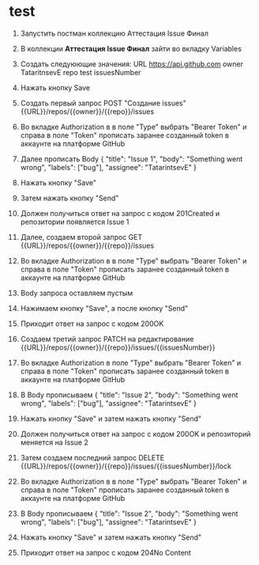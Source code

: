 # test
1. Запустить постман коллекцию Аттестация Issue Финал

2. В коллекции **Аттестация Issue Финал** зайти во вкладку Variables

3. Создать следуюющие значения: 
URL https://api.github.com
owner TataritnsevE
repo test
issuesNumber

4. Нажать кнопку Save

5. Создать первый запрос POST "Создание issues" {{URL}}/repos/{{owner}}/{{repo}}/issues

6. Во вкладке Authorization в в поле "Type" выбрать "Bearer Token" и справа в поле "Token" прописать заранее созданный token в аккаунте на платформе GitHub

7. Далее прописать Body
{
    "title": "Issue 1",
    "body": "Something went wrong",
    "labels": ["bug"],
    "assignee": "TatarintsevE"
}

8. Нажать кнопку "Save"

9. Затем нажать кнопку "Send"

10. Должен получиться ответ на запрос с кодом 201Created и репозитории появляется Issue 1

11. Далее, создаем второй запрос GET {{URL}}/repos/{{owner}}/{{repo}}/issues

12. Во вкладке Authorization в в поле "Type" выбрать "Bearer Token" и справа в поле "Token" прописать заранее созданный token в аккаунте на платформе GitHub

13. Body запроса оставляем пустым

14. Нажимаем кнопку "Save", а после кнопку "Send"

15. Приходит ответ на запрос с кодом 200OK

16. Создаем третий запрос PATCH на редактирование {{URL}}/repos/{{owner}}/{{repo}}/issues/{{issuesNumber}}

17. Во вкладке Authorization в поле "Type" выбрать "Bearer Token" и справа в поле "Token" прописать заранее созданный token в аккаунте на платформе GitHub

18. В Body прописываем
{
    "title": "Issue 2",
    "body": "Something went wrong",
    "labels": ["bug"],
    "assignee": "TatarintsevE"
}

19. Нажать кнопку "Save" и затем нажать кнопку "Send"

20. Должен получиться ответ на запрос с кодом 200OK и репозиторий меняется на Issue 2

21. Затем создаем последний запрос DELETE {{URL}}/repos/{{owner}}/{{repo}}/issues/{{issuesNumber}}/lock

22. Во вкладке Authorization в в поле "Type" выбрать "Bearer Token" и справа в поле "Token" прописать заранее созданный token в аккаунте на платформе GitHub

23. В Body прописываем
{
    "title": "Issue 2",
    "body": "Something went wrong",
    "labels": ["bug"],
    "assignee": "TatarintsevE"
}

24. Нажать кнопку "Save" и затем нажать кнопку "Send"

25. Приходит ответ на запрос с кодом 204No Content





